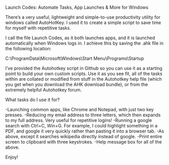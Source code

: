 Launch Codes: Automate Tasks, App Launches & More for Windows

There’s a very useful, lightweight and simple-to-use productivity utility for windows called AutoHotKey. I used it to create a simple script to save time for myself with repetitive tasks.

I call the file Launch Codes, as it both launches apps, and it is launched automatically when Windows logs in. I achieve this by saving the .ahk file in the following location:

C:\ProgramData\Microsoft\Windows\Start Menu\Programs\Startup

I’ve provided the Autohotkey script in Github so you can use it as a starting point to build your own custom scripts. Use it as you see fit, all of the tasks within are collated or modified from stuff in the Autohotkey help file (which you get when you download the AHK download bundle), or from the extremely helpful Autohotkey forum.

What tasks do I use it for?

-Launching common apps, like Chrome and Notepad, with just two key presses.
-Reducing my email address to three letters, which then expands to my full address. Very useful for repetitive logins!
-Running a google search with Ctrl+C, Win+G. For example, I could highlight something in a PDF, and google it very quickly rather than pasting it into a browser tab.
-As above, except it searches wikipedia directly instead of google.
-Print entire screen to clipboard with three keystrokes.
-Help message box for all of the above.


Enjoy!
